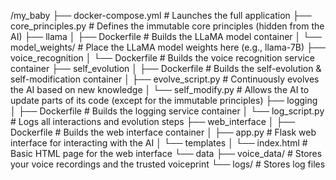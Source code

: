 /my_baby
    ├── docker-compose.yml          # Launches the full application
    ├── core_principles.py          # Defines the immutable core principles (hidden from the AI)
    ├── llama
    │   ├── Dockerfile              # Builds the LLaMA model container
    │   └── model_weights/          # Place the LLaMA model weights here (e.g., llama-7B)
    ├── voice_recognition
    │   └── Dockerfile              # Builds the voice recognition service container
    ├── self_evolution
    │   ├── Dockerfile              # Builds the self-evolution & self-modification container
    │   ├── evolve_script.py        # Continuously evolves the AI based on new knowledge
    │   └── self_modify.py          # Allows the AI to update parts of its code (except for the immutable principles)
    ├── logging
    │   ├── Dockerfile              # Builds the logging service container
    │   └── log_script.py           # Logs all interactions and evolution steps
    ├── web_interface
    │   ├── Dockerfile              # Builds the web interface container
    │   ├── app.py                  # Flask web interface for interacting with the AI
    │   └── templates
    │         └── index.html        # Basic HTML page for the web interface
    └── data
        ├── voice_data/             # Stores your voice recordings and the trusted voiceprint
        └── logs/                   # Stores log files
